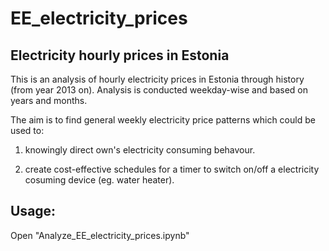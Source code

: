 # EE_electricity_prices

## Electricity hourly prices in Estonia

This is an analysis of hourly electricity prices in Estonia through history (from year 2013 on). 
Analysis is conducted weekday-wise and based on years and months.

The aim is to find general weekly electricity price patterns which could be used to:

1) knowingly direct own's electricity consuming behavour.

2) create cost-effective schedules for a timer to switch on/off a electricity cosuming device (eg. water heater).

## Usage:

Open  	"Analyze_EE_electricity_prices.ipynb"
